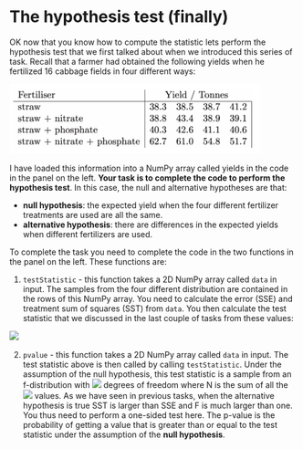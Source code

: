 # The hypothesis test (finally)

OK now that you know how to compute the statistic lets perform the hypothesis test that we first talked about when we introduced this series of task.  Recall that a farmer had obtained the following yields when he fertilized 16 cabbage fields in four different ways:

![](table.png)

I have loaded this information into a NumPy array called yields in the code in the panel on the left.  __Your task is to complete the code to perform the hypothesis test__.  In this case, the null and alternative hypotheses are that:

* __null hypothesis__: the expected yield when the four different fertilizer treatments are used are all the same. 
* __alternative hypothesis__: there are differences in the expected yields when different fertilizers are used.

To complete the task you need to complete the code in the two functions in the panel on the left.  These functions are:

1. `testStatistic` - this function takes a 2D NumPy array called `data` in input.  The samples from the four different distribution are contained in the rows of this NumPy array.  You need to calculate the error (SSE) and treatment sum of squares (SST) from `data`.  You then calculate the test statistic that we discussed in the last couple of tasks from these values:

![](https://render.githubusercontent.com/render/math?math=F=\frac{SS_T/(t-1)}{SS_E/\left[\sum_{j=1}^t(n_j-1)\right]})

2. `pvalue` - this function takes a 2D NumPy array called `data` in input.  The test statistic above is then called by calling `testStatistic`.  Under the assumption of the null hypothesis, this test statistic is a sample from an f-distribution with ![](https://render.githubusercontent.com/render/math?math=(t-1,N-t)) degrees of freedom where N is the sum of all the ![](https://render.githubusercontent.com/render/math?math=N_j) values. As we have seen in previous tasks, when the alternative hypothesis is true SST is larger than SSE and F is much larger than one.  You thus need to perform a one-sided test here.  The p-value is the probability of getting a value that is greater than or equal to the test statistic under the assumption of the __null hypothesis__.
